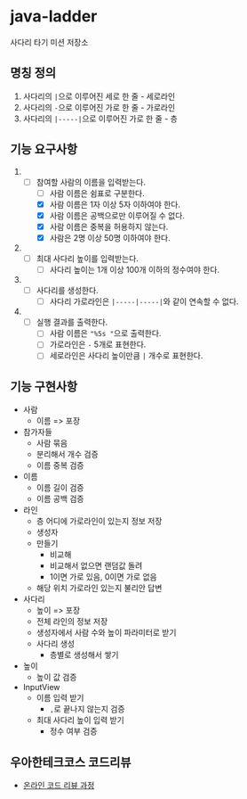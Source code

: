 # java-ladder

사다리 타기 미션 저장소

## 명칭 정의
1. 사다리의 `|`으로 이루어진 세로 한 줄 - 세로라인
2. 사다리의 `-`으로 이루어진 가로 한 줄 - 가로라인
3. 사다리의 `|-----|`으로 이루어진 가로 한 줄 - 층

## 기능 요구사항
1. - [ ] 참여할 사람의 이름을 입력받는다.
     - [ ] 사람 이름은 쉼표로 구분한다.
     - [x] 사람 이름은 1자 이상 5자 이하여야 한다.
     - [x] 사람 이름은 공백으로만 이루어질 수 없다.
     - [x] 사람 이름은 중복을 허용하지 않는다.
     - [x] 사람은 2명 이상 50명 이하여야 한다.
2. - [ ] 최대 사다리 높이를 입력받는다.
      - [ ] 사다리 높이는 1개 이상 100개 이하의 정수여야 한다.
3. - [ ] 사다리를 생성한다.
      - [ ] 사다리 가로라인은 `|-----|-----|`와 같이 연속할 수 없다.
4. - [ ] 실행 결과를 출력한다.
      - [ ] 사람 이름은 `"%5s "`으로 출력한다.
      - [ ] 가로라인은 `-` 5개로 표현한다.
      - [ ] 세로라인은 사다리 높이만큼 `|` 개수로 표현한다.
   
## 기능 구현사항
- 사람
   - 이름 => 포장
- 참가자들
   - 사람 묶음
   - 분리해서 개수 검증
   - 이름 중복 검증
- 이름
  - 이름 길이 검증
  - 이름 공백 검증
- 라인
   - 층 어디에 가로라인이 있는지 정보 저장
   - 생성자
   - 만들기
      - 비교해
      - 비교해서 없으면 랜덤값 돌려
      - 1이면 가로 있음, 0이면 가로 없음
   - 해당 위치 가로라인 있는지 불리안 답변
- 사다리
   - 높이 => 포장
   - 전체 라인의 정보 저장
   - 생성자에서 사람 수와 높이 파라미터로 받기
   - 사다리 생성
      - 층별로 생성해서 쌓기
- 높이
   - 높이 값 검증
- InputView
   - 이름 입력 받기
      - `,`로 끝나지 않는지 검증
   - 최대 사다리 높이 입력 받기
      - 정수 여부 검증

## 우아한테크코스 코드리뷰

- [온라인 코드 리뷰 과정](https://github.com/woowacourse/woowacourse-docs/blob/master/maincourse/README.md)
